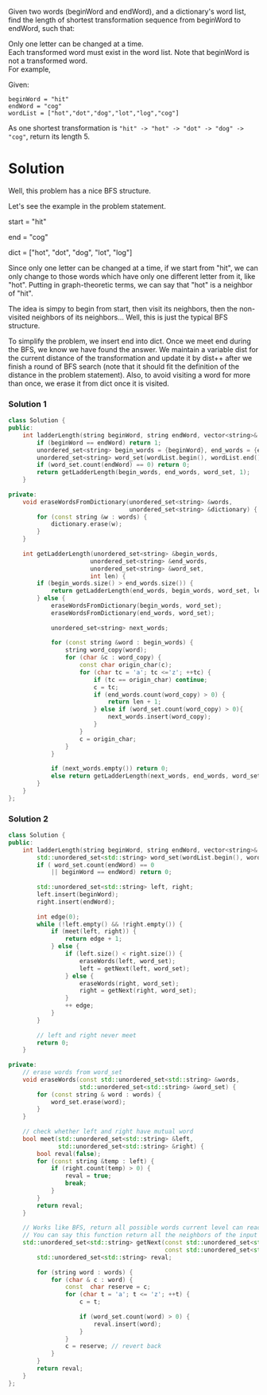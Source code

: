 Given two words (beginWord and endWord), and a dictionary's word list, find the length of shortest transformation sequence from beginWord to endWord, such that:  

Only one letter can be changed at a time.  
Each transformed word must exist in the word list. Note that beginWord is not a transformed word.  
For example,  

Given:

```
beginWord = "hit"
endWord = "cog"
wordList = ["hot","dot","dog","lot","log","cog"]
```

As one shortest transformation is ```"hit" -> "hot" -> "dot" -> "dog" -> "cog"```, return its length 5.

# Solution

Well, this problem has a nice BFS structure.

Let's see the example in the problem statement.

start = "hit"

end = "cog"

dict = ["hot", "dot", "dog", "lot", "log"]

Since only one letter can be changed at a time, if we start from "hit", we can only change to those words which have only one different letter from it, like "hot". Putting in graph-theoretic terms, we can say that "hot" is a neighbor of "hit".

The idea is simpy to begin from start, then visit its neighbors, then the non-visited neighbors of its neighbors... Well, this is just the typical BFS structure.

To simplify the problem, we insert end into dict. Once we meet end during the BFS, we know we have found the answer. We maintain a variable dist for the current distance of the transformation and update it by dist++ after we finish a round of BFS search (note that it should fit the definition of the distance in the problem statement). Also, to avoid visiting a word for more than once, we erase it from dict once it is visited.

### Solution 1

```cpp
class Solution {
public:
    int ladderLength(string beginWord, string endWord, vector<string>& wordList) {
        if (beginWord == endWord) return 1;
        unordered_set<string> begin_words = {beginWord}, end_words = {endWord};
        unordered_set<string> word_set(wordList.begin(), wordList.end());
        if (word_set.count(endWord) == 0) return 0;
        return getLadderLength(begin_words, end_words, word_set, 1);
    }
    
private:
    void eraseWordsFromDictionary(unordered_set<string> &words, 
                                  unordered_set<string> &dictionary) {
        for (const string &w : words) {
            dictionary.erase(w);
        }
    }
    
    int getLadderLength(unordered_set<string> &begin_words,
                       unordered_set<string> &end_words,
                       unordered_set<string> &word_set,
                       int len) {
        if (begin_words.size() > end_words.size()) {
            return getLadderLength(end_words, begin_words, word_set, len);
        } else {
            eraseWordsFromDictionary(begin_words, word_set);
            eraseWordsFromDictionary(end_words, word_set);
            
            unordered_set<string> next_words;
            
            for (const string &word : begin_words) {
                string word_copy(word);
                for (char &c : word_copy) {
                    const char origin_char(c);
                    for (char tc = 'a'; tc <='z'; ++tc) {
                        if (tc == origin_char) continue;
                        c = tc;
                        if (end_words.count(word_copy) > 0) {
                            return len + 1;
                        } else if (word_set.count(word_copy) > 0){
                            next_words.insert(word_copy);
                        }
                    }
                    c = origin_char;
                }
            }
            
            if (next_words.empty()) return 0;
            else return getLadderLength(next_words, end_words, word_set, len + 1);
        }
    }
};
```

### Solution 2

```cpp
class Solution {
public:
    int ladderLength(string beginWord, string endWord, vector<string>& wordList) {
        std::unordered_set<std::string> word_set(wordList.begin(), wordList.end());
        if ( word_set.count(endWord) == 0
            || beginWord == endWord) return 0;
        
        std::unordered_set<std::string> left, right;
        left.insert(beginWord);
        right.insert(endWord);
        
        int edge(0);
        while (!left.empty() && !right.empty()) {
            if (meet(left, right)) {
                return edge + 1;
            } else {
                if (left.size() < right.size()) {
                    eraseWords(left, word_set);
                    left = getNext(left, word_set);
                } else {
                    eraseWords(right, word_set);
                    right = getNext(right, word_set);
                }
                ++ edge;
            }
        }
        
        // left and right never meet
        return 0;
    }
    
private:
    // erase words from word_set 
    void eraseWords(const std::unordered_set<std::string> &words,
                    std::unordered_set<std::string> &word_set) {
        for (const string & word : words) {
            word_set.erase(word);
        }
    }
    
    // check whether left and right have mutual word
    bool meet(std::unordered_set<std::string> &left, 
              std::unordered_set<std::string> &right) {
        bool reval(false);
        for (const string &temp : left) {
            if (right.count(temp) > 0) {
                reval = true;
                break;
            }
        }
        return reval;
    }
    
    // Works like BFS, return all possible words current level can reach based on the dictionary.
    // You can say this function return all the neighbors of the input nodes.
    std::unordered_set<std::string> getNext(const std::unordered_set<std::string> &words, 
                                            const std::unordered_set<std::string> &word_set) {
        std::unordered_set<std::string> reval;
        
        for (string word : words) {
            for (char & c : word) {
                const  char reserve = c;
                for (char t = 'a'; t <= 'z'; ++t) {
                    c = t;
                    
                    if (word_set.count(word) > 0) {
                        reval.insert(word);
                    }
                }
                c = reserve; // revert back
            }
        }
        return reval;
    }
};
```
